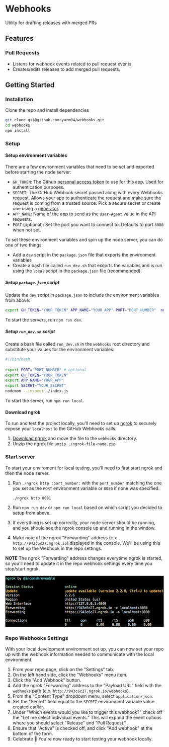 # Webhooks
Utility for drafting releases with merged PRs

## Features

### Pull Requests
- Listens for webhook events related to pull request events.
- Creates/edits releases to add merged pull requests.

## Getting Started

### Installation
Clone the repo and install dependencies

```bash
git clone git@github.com:yurm04/webhooks.git
cd webhooks
npm install
```

### Setup

#### Setup environment variables
There are a few environment variables that need to be set and exported before starting the node server:

- `GH_TOKEN`: The Github [personal access token](https://github.com/settings/tokens) to use for this app.  Used for authentication purposes.
- `SECRET`: The GitHub Webhook secret passed along with every Webhooks request.  Allows your app to authenticate the request and make sure the request is coming from a trusted source.  Pick a secure secret or create one using a [generator](https://randomkeygen.com/).
- `APP_NAME`: Name of the app to send as the `User-Agent` value in the API requests.
- `PORT` (optional): Set the port you want to connect to.  Defaults to port `8080` when not set.

To set these environment variables and spin up the node server, you can do one of two things:

- Add a `dev` script in the `package.json` file that exports the environment variables
- Create a bash file called `run_dev.sh` that exoprts the variables and is run using the `local` script in the `package.json` file (recommended).

##### Setup `package.json` script
Update the `dev` script in `package.json` to include the environment variables from above:

```bash
export GH_TOKEN="YOUR_TOKEN" APP_NAME="YOUR_APP" PORT="PORT_NUMBER"  nodemon --inspect ./index.js
```

To start the servers, run `npm run dev`.

##### Setup `run_dev.sh` script
Create a bash file called `run_dev.sh` in the `webhooks` root directory and substitute your values for the environment variables:

```bash
#!/bin/bash

export PORT="PORT_NUMBER" # optional
export GH_TOKEN="YOUR_TOKEN"
export APP_NAME="YOUR_APP"
export SECRET="YOUR_SECRET"
nodemon --inspect ./index.js
```

To start the server, run `npm run local`.

#### Download ngrok
To run and test the project locally, you'll need to set up [ngrok](https://ngrok.com) to securely expose your `localhost` to the GitHub Webhooks calls.

1. [Download ngrok](https://ngrok.com/download) and move the file to the `webhooks` directory.
2. Unzip the ngrok file `unzip ./ngrok-file-name.zip`.

### Start server
To start your enviroment for local testing, you'll need to first start ngrok and then the node server.

1. Run `./ngrok http :port_number:` with the `port_number` matching the one you set as the `PORT` environment variable or `8080` if none was specified.

    ```bash
    ./ngrok http 8081
    ```
2. Run `npm run dev` or `npm run local` based on which script you decided to setup from above.
3. If everything is set up correctly, your node server should be running, and you should see the ngrok console up and running in the window.
4. Make note of the ngrok "Forwarding" address (e.x `http://943c6c27.ngrok.io`) displayed in the console. We'll be using this to set up the Webhook in the repo settings.

**NOTE** The ngrok "Forwarding" address changes everytime ngrok is started, so you'll need to update it in the repo webhook settings every time you stop/start ngrok.

![Image of ngrok console](docs/ngrok.png)

### Repo Webhooks Settings
With your local development environment set up, you can now set your repo up with the webhook information needed to communicate with the local environment.

1. From your repo page, click on the "Settings" tab.
2. On the left hand side, click the "Webhooks" menu item.
3. Click the "Add Webhook" button.
4. Add the ngrok "Forwarding" address to the "Payload URL" field with the `webhooks` path (e.x. `http://943c6c27.ngrok.io/webhooks`).
5. From the "Content Type" dropdown menu, select `application/json`.
6. Set the "Secret" field equal to the `SECRET` environment variable value created earlier.
7. Under "Which events would you like to trigger this webhook?" check off the "Let me select individual events."  This will expand the event options where you should select "Release" and "Pull Request."
8. Ensure that "Active" is checked off, and click "Add webhook" at the bottom of the form.
9. Celebrate :clap: You're now ready to start testing your webhook locally.
